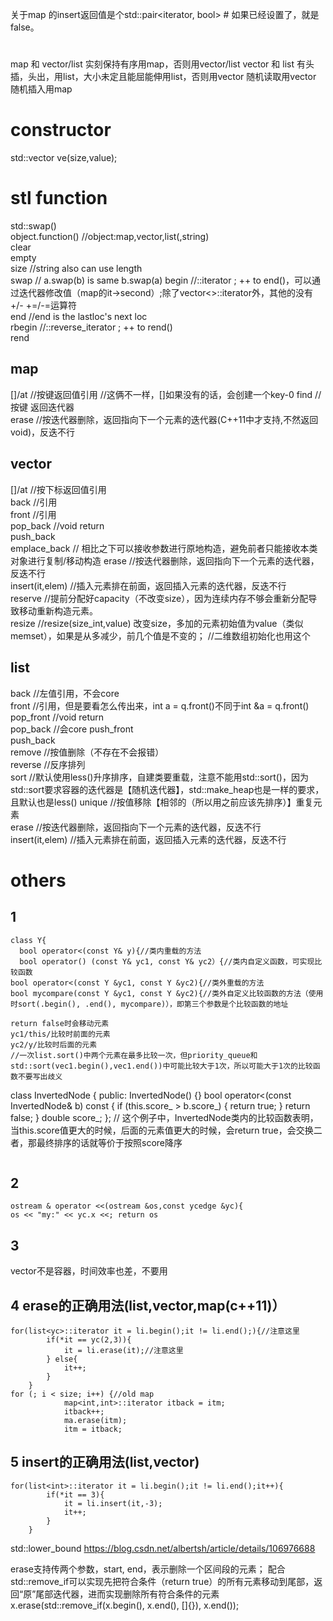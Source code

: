 关于map 的insert返回值是个std::pair<iterator, bool> # 如果已经设置了，就是false。

# 
map 和 vector/list
实刻保持有序用map，否则用vector/list
vector 和 list
有头插，头出，用list，大小未定且能屈能伸用list，否则用vector
随机读取用vector
随机插入用map

# constructor
std::vector<int> ve(size,value);
# stl function
std::swap()  
object.function() //object:map,vector,list(,string)  
clear  
empty  
size	//string also can use length  
swap    // a.swap(b) is same b.swap(a)
begin   //::iterator ; ++ to end()，可以通过迭代器修改值（map的it->second）;除了vector<>::iterator外，其他的没有 +/- +=/-=运算符  
end	//end is the lastloc's next loc  
rbegin	//::reverse_iterator ; ++ to rend()  
rend  
## map
[]/at	//按键返回值引用 //这俩不一样，[]如果没有的话，会创建一个key-0 
find	//按键 返回迭代器  
erase	//按迭代器删除，返回指向下一个元素的迭代器(C++11中才支持,不然返回void)，反迭不行  
## vector
[]/at	//按下标返回值引用  
back	//引用  
front	//引用  
pop_back //void return  
push_back  
emplace_back  // 相比之下可以接收参数进行原地构造，避免前者只能接收本类对象进行复制/移动构造
erase	//按迭代器删除，返回指向下一个元素的迭代器，反迭不行  
insert(it,elem)	//插入元素排在前面，返回插入元素的迭代器，反迭不行  
reserve	//提前分配好capacity（不改变size），因为连续内存不够会重新分配导致移动重新构造元素。  
resize	//resize(size_int,value) 改变size，多加的元素初始值为value（类似memset），如果是从多减少，前几个值是不变的； //二维数组初始化也用这个
## list
back	//左值引用，不会core  
front	//引用，但是要看怎么传出来，int a = q.front()不同于int &a = q.front()  
pop_front //void return  
pop_back  //会core
push_front  
push_back  
remove	//按值删除（不存在不会报错）  
reverse	//反序排列  
sort	//默认使用less<int>()升序排序，自建类要重载，注意不能用std::sort()，因为std::sort要求容器的迭代器是【随机迭代器】，std::make_heap也是一样的要求，且默认也是less<int>()
unique	//按值移除【相邻的（所以用之前应该先排序）】重复元素  
erase	//按迭代器删除，返回指向下一个元素的迭代器，反迭不行  
insert(it,elem)	//插入元素排在前面，返回插入元素的迭代器，反迭不行  
# others
## 1
```
class Y{
  bool operator<(const Y& y){//类内重载的方法
  bool operator() (const Y& yc1, const Y& yc2）{//类内自定义函数，可实现比较函数
bool operator<(const Y &yc1, const Y &yc2){//类外重载的方法
bool mycompare(const Y &yc1, const Y &yc2){//类外自定义比较函数的方法（使用时sort(.begin(), .end(), mycompare)），即第三个参数是个比较函数的地址

return false时会移动元素
yc1/this/比较时前面的元素
yc2/y/比较时后面的元素
//一次list.sort()中两个元素在最多比较一次，但priority_queue和std::sort(vec1.begin(),vec1.end())中可能比较大于1次，所以可能大于1次的比较函数不要写出歧义
```
class InvertedNode {
 public:
  InvertedNode() {}
  bool operator<(const InvertedNode& b) const {
    if (this.score_ > b.score_) {
      return true;
    }
    return false;
  }
  double score_;
};
// 这个例子中，InvertedNode类内的比较函数表明，当this.score值更大的时候，后面的元素值更大的时候，会return true，会交换二者，那最终排序的话就等价于按照score降序
```
```
## 2
```
ostream & operator <<(ostream &os,const ycedge &yc){
os << "my:" << yc.x <<; return os
```
## 3
vector<bool>不是容器，时间效率也差，不要用
## 4 erase的正确用法(list,vector,map(c++11)）
```
for(list<yc>::iterator it = li.begin();it != li.end();){//注意这里
        if(*it == yc(2,3)){
            it = li.erase(it);//注意这里
        } else{
            it++;
        }
    }
for (; i < size; i++) {//old map
            map<int,int>::iterator itback = itm;
            itback++;
            ma.erase(itm);
            itm = itback;
```
## 5 insert的正确用法(list,vector)
```
for(list<int>::iterator it = li.begin();it != li.end();it++){
        if(*it == 3){
            it = li.insert(it,-3);
            it++;
        } 
    }
```

std::lower_bound
https://blog.csdn.net/albertsh/article/details/106976688

erase支持传两个参数，start, end，表示删除一个区间段的元素；
配合std::remove_if可以实现先把符合条件（return true）的所有元素移动到尾部，返回“原”尾部迭代器，进而实现删除所有符合条件的元素
x.erase(std::remove_if(x.begin(), x.end(), []{}), x.end());